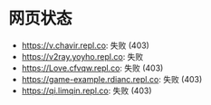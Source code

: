 # 网页状态
- https://v.chavir.repl.co: 失败 (403)
- https://v2ray.yoyho.repl.co: 失败
- https://Love.cfvqw.repl.co: 失败 (403)
- https://game-example.rdianc.repl.co: 失败 (403)
- https://qi.limqin.repl.co: 失败 (403)

